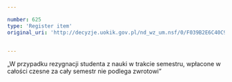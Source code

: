 ```yaml
---

number: 625
type: 'Register item'
original_uri: 'http://decyzje.uokik.gov.pl/nd_wz_um.nsf/0/F039B2E6C40C903EC12572DD0032961D?OpenDocument'


---
```


„W przypadku rezygnacji studenta z nauki w trakcie semestru, wpłacone w całości czesne za cały semestr nie podlega zwrotowi”
